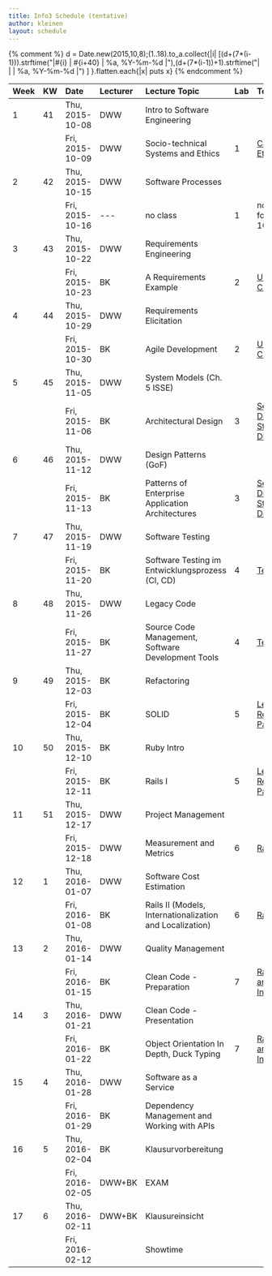 ```yaml
---
title: Info3 Schedule (tentative)
author: kleinen
layout: schedule
---
```


{% comment %}
d = Date.new(2015,10,8);(1..18).to_a.collect{|i| [(d+(7*(i-1))).strftime("|#{i} | #{i+40} | %a, %Y-%m-%d |"),(d+(7*(i-1))+1).strftime("|   |    | %a, %Y-%m-%d |") ] }.flatten.each{|x| puts x}
{% endcomment %}


| Week | KW | Date            | Lecturer | Lecture Topic                                            | Lab | Topic                                                                              |
|:-----|:---|:----------------|:---------|:---------------------------------------------------------|:----|:-----------------------------------------------------------------------------------|
| 1    | 41 | Thu, 2015-10-08 | DWW      | Intro to Software Engineering                            |     |                                                                                    |
|      |    | Fri, 2015-10-09 | DWW      | Socio-technical Systems and Ethics                       | 1   | [Case Studies of Ethical Questions](../labs/lab-01-casestudies.html)               |
| 2    | 42 | Thu, 2015-10-15 | DWW      | Software Processes                                       |     |                                                                                    |
|      |    | Fri, 2015-10-16 | ---      | no class                                                 | 1   | no lab! whole day for all on 2015-10-09                                            |
| 3    | 43 | Thu, 2015-10-22 | DWW      | Requirements Engineering                                 |     |                                                                                    |
|      |    | Fri, 2015-10-23 | BK       | A Requirements Example                                   | 2   | [Use Cases and Class Diagrams](../labs/lab-02-usecases-class.html)                 |
| 4    | 44 | Thu, 2015-10-29 | DWW      | Requirements Elicitation                                 |     |                                                                                    |
|      |    | Fri, 2015-10-30 | BK       | Agile Development                                        | 2   | [Use Cases and Class Diagrams](../labs/lab-02-usecases-class.html)                 |
| 5    | 45 | Thu, 2015-11-05 | DWW      | System Models (Ch. 5 ISSE)                               |     |                                                                                    |
|      |    | Fri, 2015-11-06 | BK       | Architectural Design                                     | 3   | [Sequence Diagrams and State Machine Diagrams](../labs/lab-03-sequence-state.html) |
| 6    | 46 | Thu, 2015-11-12 | DWW      | Design Patterns (GoF)                                    |     |                                                                                    |
|      |    | Fri, 2015-11-13 | BK       | Patterns of Enterprise Application Architectures         | 3   | [Sequence Diagrams and State Machine Diagrams](../labs/lab-03-sequence-state.html) |
| 7    | 47 | Thu, 2015-11-19 | DWW      | Software Testing                                         |     |                                                                                    |
|      |    | Fri, 2015-11-20 | BK       | Software Testing im Entwicklungsprozess (CI, CD)         | 4   | [Testing](../labs/lab-04-testing.html)                                             |
| 8    | 48 | Thu, 2015-11-26 | DWW      | Legacy Code                                              |     |                                                                                    |
|      |    | Fri, 2015-11-27 | BK       | Source Code Management, Software Development Tools       | 4   | [Testing](../labs/lab-04-testing.html)                                             |
| 9    | 49 | Thu, 2015-12-03 | BK       | Refactoring                                              |     |                                                                                    |
|      |    | Fri, 2015-12-04 | BK       | SOLID                                                    | 5   | [Legacy Code - Refactoring to Patterns](../labs/lab-05-legacy.html)                |
| 10   | 50 | Thu, 2015-12-10 | BK       | Ruby Intro                                               |     |                                                                                    |
|      |    | Fri, 2015-12-11 | BK       | Rails I                                                  | 5   | [Legacy Code - Refactoring to Patterns](../labs/lab-05-legacy.html)                |
| 11   | 51 | Thu, 2015-12-17 | DWW      | Project Management                                       |     |                                                                                    |
|      |    | Fri, 2015-12-18 | DWW      | Measurement and Metrics                                  | 6   | [Rails First Steps](../labs/lab-06-rails-1.html)                                   |
| 12   | 1  | Thu, 2016-01-07 | DWW      | Software Cost Estimation                                 |     |                                                                                    |
|      |    | Fri, 2016-01-08 | BK       | Rails II (Models, Internationalization and Localization) | 6   | [Rails First Steps](../labs/lab-06-rails-1.html)                                   |
| 13   | 2  | Thu, 2016-01-14 | DWW      | Quality Management                                       |     |                                                                                    |
|      |    | Fri, 2016-01-15 | BK       | Clean Code - Preparation                                 | 7   | [Rails Associations and Internationalization](../labs/lab-07-rails-2.html)         |
| 14   | 3  | Thu, 2016-01-21 | DWW      | Clean Code - Presentation                                |     |                                                                                    |
|      |    | Fri, 2016-01-22 | BK       | Object Orientation In Depth, Duck Typing                 | 7   | [Rails Associations and Internationalization](../labs/lab-07-rails-2.html)         |
| 15   | 4  | Thu, 2016-01-28 | DWW      | Software as a Service                                    |     |                                                                                    |
|      |    | Fri, 2016-01-29 | BK       | Dependency Management and Working with APIs              |     |                                                                                    |
| 16   | 5  | Thu, 2016-02-04 | BK       | Klausurvorbereitung                                      |     |                                                                                    |
|      |    | Fri, 2016-02-05 | DWW+BK   | EXAM                                                     |     |                                                                                    |
| 17   | 6  | Thu, 2016-02-11 | DWW+BK   | Klausureinsicht                                          |     |                                                                                    |
|      |    | Fri, 2016-02-12 |          | Showtime                                                 |     |                                                                                    |
